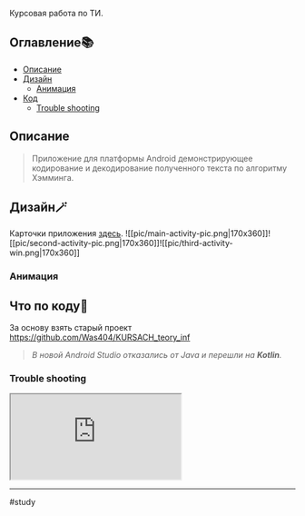 Курсовая работа по ТИ.
## Оглавление📚
- [Описание](#Описание)
- [Дизайн](#Дизайн🪄)
	- [Анимация](#Анимация)
- [Код](#Что\по\коду🚬)
	- [Trouble shooting](#Trouble\shooting)


## Описание
>Приложение для платформы Android демонстрирующее кодирование и декодирование полученного текста по алгоритму Хэмминга.

## Дизайн🪄
Карточки приложения [здесь](https://www.figma.com/file/CVr4CacxrrJ06sEp7vFu0u/App-Hemming?type=design&node-id=0%3A1&mode=design&t=XgtPOCS1CZvCzrKH-1).
![[pic/main-activity-pic.png|170x360]]![[pic/second-activity-pic.png|170x360]]![[pic/third-activity-win.png|170x360]]

### Анимация
## Что по коду🚬
За основу взять старый проект https://github.com/Was404/KURSACH_teory_inf
> *В новой Android Studio отказались от Java и перешли на **Kotlin**.*
### Trouble shooting

<iframe src="https://www.youtube.com/embed/9p85yiZCY6M"></iframe>

---
#study 